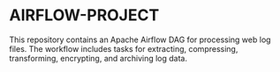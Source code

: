 # AIRFLOW-PROJECT
This repository contains an Apache Airflow DAG for processing web log files. The workflow includes tasks for extracting, compressing, transforming, encrypting, and archiving log data.
